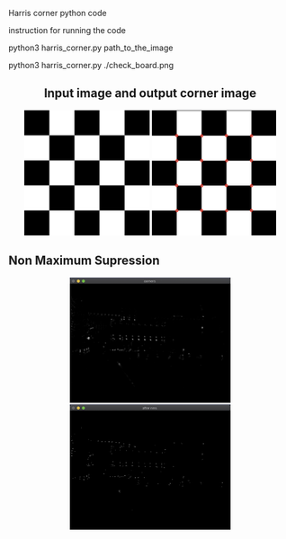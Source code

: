 Harris corner python code 


instruction for running the code 


python3 harris_corner.py path_to_the_image

python3 harris_corner.py ./check_board.png


<div align="center">
 <h2> Input image and output corner image</h2>
 <img src="./check_board.png" height="223px">
 
 <img src="./output_harris.png" height="223px">
</div>

<h2> Non Maximum Supression </h2> 
<div align="center">
 
 <img src="./images/harris_simA.png" height="223px">
 
 <img src="./images/nms_simA.png" height="223px">
</div>

